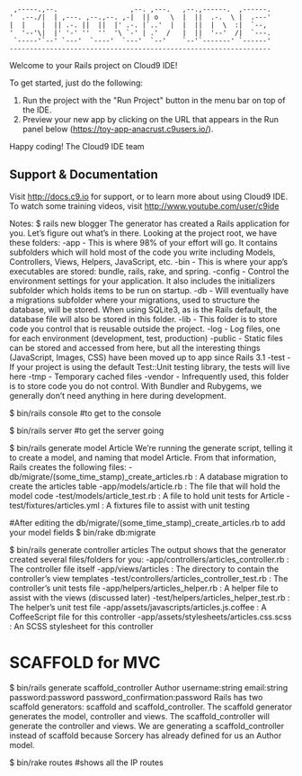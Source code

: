 
     ,-----.,--.                  ,--. ,---.   ,--.,------.  ,------.
    '  .--./|  | ,---. ,--.,--. ,-|  || o   \  |  ||  .-.  \ |  .---'
    |  |    |  || .-. ||  ||  |' .-. |`..'  |  |  ||  |  \  :|  `--, 
    '  '--'\|  |' '-' ''  ''  '\ `-' | .'  /   |  ||  '--'  /|  `---.
     `-----'`--' `---'  `----'  `---'  `--'    `--'`-------' `------'
    ----------------------------------------------------------------- 


Welcome to your Rails project on Cloud9 IDE!

To get started, just do the following:

1. Run the project with the "Run Project" button in the menu bar on top of the IDE.
2. Preview your new app by clicking on the URL that appears in the Run panel below (https://toy-app-anacrust.c9users.io/).

Happy coding!
The Cloud9 IDE team


## Support & Documentation

Visit http://docs.c9.io for support, or to learn more about using Cloud9 IDE. 
To watch some training videos, visit http://www.youtube.com/user/c9ide

Notes:
$ rails new blogger
  The generator has created a Rails application for you. Let’s figure out what’s in there. Looking at the project root, we have these folders:
  -app - This is where 98% of your effort will go. It contains subfolders which will hold most of the code you write including Models, Controllers, Views, Helpers, JavaScript, etc.
  -bin - This is where your app’s executables are stored: bundle, rails, rake, and spring.
  -config - Control the environment settings for your application. It also includes the initializers subfolder which holds items to be run on startup.
  -db - Will eventually have a migrations subfolder where your migrations, used to structure the database, will be stored. When using SQLite3, as is the Rails default, the database file will also be stored in this folder.
  -lib - This folder is to store code you control that is reusable outside the project.
  -log - Log files, one for each environment (development, test, production)
  -public - Static files can be stored and accessed from here, but all the interesting things (JavaScript, Images, CSS) have been moved up to app since Rails 3.1
  -test - If your project is using the default Test::Unit testing library, the tests will live here
  -tmp - Temporary cached files
  -vendor - Infrequently used, this folder is to store code you do not control. With Bundler and Rubygems, we generally don’t need anything in here during development.

$ bin/rails console   #to get to the console

$ bin/rails server  #to get the server going

$ bin/rails generate model Article
  We’re running the generate script, telling it to create a model, and naming that model Article. From that information, Rails creates the following files:
  -db/migrate/(some_time_stamp)_create_articles.rb : A database migration to create the articles table
  -app/models/article.rb : The file that will hold the model code
  -test/models/article_test.rb : A file to hold unit tests for Article
  -test/fixtures/articles.yml : A fixtures file to assist with unit testing

#After editing the db/migrate/(some_time_stamp)_create_articles.rb to add your model fields
$ bin/rake db:migrate


$ bin/rails generate controller articles
  The output shows that the generator created several files/folders for you:
  -app/controllers/articles_controller.rb : The controller file itself
  -app/views/articles : The directory to contain the controller’s view templates
  -test/controllers/articles_controller_test.rb : The controller’s unit tests file
  -app/helpers/articles_helper.rb : A helper file to assist with the views (discussed later)
  -test/helpers/articles_helper_test.rb : The helper’s unit test file
  -app/assets/javascripts/articles.js.coffee : A CoffeeScript file for this controller
  -app/assets/stylesheets/articles.css.scss : An SCSS stylesheet for this controller

# SCAFFOLD for MVC
$ bin/rails generate scaffold_controller Author username:string email:string password:password password_confirmation:password
  Rails has two scaffold generators: scaffold and scaffold_controller. The scaffold generator generates the model, controller and views.
  The scaffold_controller will generate the controller and views. 
  We are generating a scaffold_controller instead of scaffold because Sorcery has already defined for us an Author model.

$ bin/rake routes #shows all the IP routes